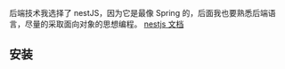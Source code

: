 后端技术我选择了 nestJS，因为它是最像 Spring 的，后面我也要熟悉后端语言，尽量的采取面向对象的思想编程。
[nestjs 文档](https://docs.nestjs.cn/7/introduction?id=%e5%ae%89%e8%a3%85)
## 安装